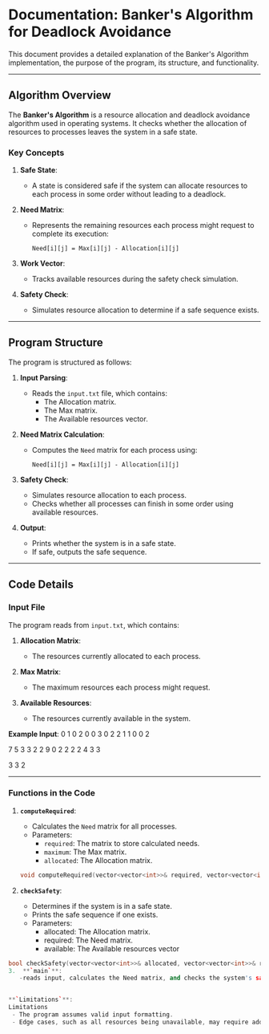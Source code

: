 # Documentation: Banker's Algorithm for Deadlock Avoidance

This document provides a detailed explanation of the Banker's Algorithm implementation, the purpose of the program, its structure, and functionality.

---

## Algorithm Overview

The **Banker's Algorithm** is a resource allocation and deadlock avoidance algorithm used in operating systems. It checks whether the allocation of resources to processes leaves the system in a safe state.

### Key Concepts

1. **Safe State**:
   - A state is considered safe if the system can allocate resources to each process in some order without leading to a deadlock.
   
2. **Need Matrix**:
   - Represents the remaining resources each process might request to complete its execution:
     ```
     Need[i][j] = Max[i][j] - Allocation[i][j]
     ```
   
3. **Work Vector**:
   - Tracks available resources during the safety check simulation.

4. **Safety Check**:
   - Simulates resource allocation to determine if a safe sequence exists.

---

## Program Structure

The program is structured as follows:

1. **Input Parsing**:
   - Reads the `input.txt` file, which contains:
     - The Allocation matrix.
     - The Max matrix.
     - The Available resources vector.

2. **Need Matrix Calculation**:
   - Computes the `Need` matrix for each process using:
     ```
     Need[i][j] = Max[i][j] - Allocation[i][j]
     ```

3. **Safety Check**:
   - Simulates resource allocation to each process.
   - Checks whether all processes can finish in some order using available resources.

4. **Output**:
   - Prints whether the system is in a safe state.
   - If safe, outputs the safe sequence.

---

## Code Details

### Input File
The program reads from `input.txt`, which contains:

1. **Allocation Matrix**:
   - The resources currently allocated to each process.

2. **Max Matrix**:
   - The maximum resources each process might request.

3. **Available Resources**:
   - The resources currently available in the system.

**Example Input**:
0 1 0
2 0 0
3 0 2
2 1 1
0 0 2

7 5 3
3 2 2
9 0 2
2 2 2
4 3 3

3 3 2

---

### Functions in the Code

1. **`computeRequired`**:
   - Calculates the `Need` matrix for all processes.
   - Parameters:
     - `required`: The matrix to store calculated needs.
     - `maximum`: The Max matrix.
     - `allocated`: The Allocation matrix.

   ```cpp
   void computeRequired(vector<vector<int>>& required, vector<vector<int>>& maximum, vector<vector<int>>& allocated, int numProcesses, int numResources);

2. **`checkSafety`**:
    - Determines if the system is in a safe state.
    - Prints the safe sequence if one exists.
    - Parameters:
      - allocated: The Allocation matrix.
      - required: The Need matrix.
      - available: The Available resources vector

 ```cpp
bool checkSafety(vector<vector<int>>& allocated, vector<vector<int>>& required, vector<int>& available, int numProcesses, int numResources);
3.  **`main`**:
    -reads input, calculates the Need matrix, and checks the system's safety.


 **`Limitations`**:
Limitations
  - The program assumes valid input formatting.
  - Edge cases, such as all resources being unavailable, may require additional error handling.

